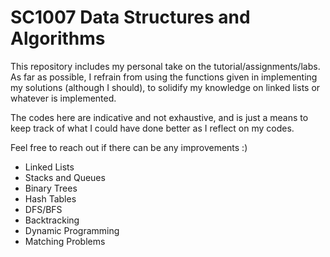 # SC1007 Data Structures and Algorithms

This repository includes my personal take on the tutorial/assignments/labs. As far as possible, I refrain from using the functions given in implementing my solutions (although I should), to solidify my knowledge on linked lists or whatever is implemented.

The codes here are indicative and not exhaustive, and is just a means to keep track of what I could have done better as I reflect on my codes.

Feel free to reach out if there can be any improvements :)

 - Linked Lists
 - Stacks and Queues
 - Binary Trees
 - Hash Tables
 - DFS/BFS
 - Backtracking
 - Dynamic Programming
 - Matching Problems
